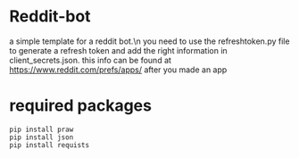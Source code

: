 # Reddit-bot
a simple template for a reddit bot.\n
you need to use the refreshtoken.py file to generate a refresh token and add the right information in client_secrets.json.
this info can be found at https://www.reddit.com/prefs/apps/ after you made an app
# required packages 
```
pip install praw
pip install json
pip install requists
